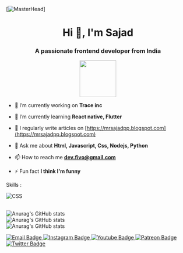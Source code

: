 [![MasterHead](https://i.postimg.cc/L6Zgpq4X/images-3-5.png)]
<h1 align="center">Hi 👋, I'm Sajad</h1>
<h3 align="center">A passionate frontend developer from India</h3>

<div id="header" align="center">
  <img src="https://media.giphy.com/media/M9gbBd9nbDrOTu1Mqx/giphy.gif" width="100"/>
</div>

- 🔭 I’m currently working on **Trace inc**

- 🌱 I’m currently learning **React native, Flutter**

- 📝 I regularly write articles on [https://mrsajadpp.blogspot.com](https://mrsajadpp.blogspot.com)

- 💬 Ask me about **Html, Javascript, Css, Nodejs, Python**

- 📫 How to reach me **dev.fivo@gmail.com**

- ⚡ Fun fact **I think I'm funny**

Skills :

<div>
  <img src="https://skillicons.dev/icons?i=python,html,js,cpp,css,git,bootstrap,bots,firebase,svg,vscode&perline=5"  title="CSS3" alt="CSS" />&nbsp;
</div>
</br>

![Anurag's GitHub stats](https://github-readme-stats.vercel.app/api/top-langs?username=mrsajadpp&show_icons=true&locale=en&layout=compact)
<br>
![Anurag's GitHub stats](https://github-readme-stats.vercel.app/api?username=mrsajadpp&show_icons=true&locale=en)
<br>
![Anurag's GitHub stats](https://github-readme-streak-stats.herokuapp.com/?user=mrsajadpp&)

<div id="badges">
  <a href="mailto:dev.fivo@gmail.com">
    <img src="https://img.shields.io/badge/Gmail-D14836?style=for-the-badge&logo=gmail&logoColor=white" alt="Email Badge"/>
  </a>
  <a href="https://instagram.com/mr_sajad_pp">
    <img src="https://img.shields.io/badge/Instagram-E4405F?style=for-the-badge&logo=instagram&logoColor=white" alt="Instagram Badge"/>
  </a>
  <a href="https://youtube.com/c/SajuTalk">
    <img src="https://img.shields.io/badge/YouTube-red?style=for-the-badge&logo=youtube&logoColor=white" alt="Youtube Badge"/>
  </a>
  <a href="https://patreon.com/sajadpp">
    <img src="https://img.shields.io/badge/Patreon-F96854?style=for-the-badge&logo=patreon&logoColor=white" alt="Patreon Badge"/>
  </a>
  <a href="https://twitter.com/sajad_pp">
    <img src="https://img.shields.io/badge/Twitter-blue?style=for-the-badge&logo=twitter&logoColor=white" alt="Twitter Badge"/>
  </a>
</div>




